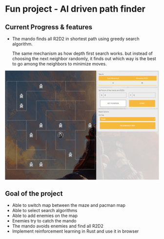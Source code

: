 # Fun project - AI driven path finder

## Current Progress & features

* The mando finds all R2D2 in shortest path using greedy search algorithm.

  The same mechanism as how depth first search works. but instead of choosing the next neighbor randomly,
  it finds out which way is the best to go among the neighbors to minimize moves.

![Screenshot](/public/screenshot/24_02_2020.gif)

## Goal of the project
* Able to switch map between the maze and pacman map
* Able to select search algorithms
* Able to add enemies on the map
* Enemies try to catch the mando
* The mando avoids enemies and find all R2D2
* Implement reinforcement learning in Rust and use it in browser

